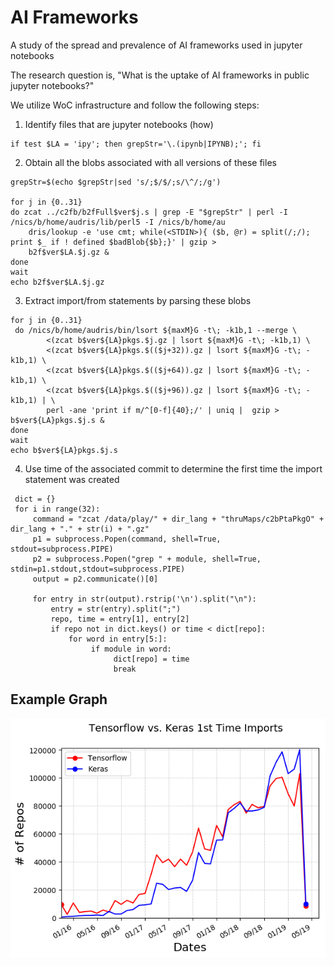 # AI Frameworks
A study of the spread and prevalence of AI frameworks used in jupyter notebooks


The research question is, "What is the uptake of AI frameworks in public jupyter notebooks?"

We utilize WoC infrastructure and follow the following steps:

1. Identify files that are jupyter notebooks
(how)
```
if test $LA = 'ipy'; then grepStr='\.(ipynb|IPYNB);'; fi
```
2. Obtain all the blobs associated with all versions of these files
```
grepStr=$(echo $grepStr|sed 's/;$/$/;s/\^/;/g')

for j in {0..31}
do zcat ../c2fb/b2fFull$ver$j.s | grep -E "$grepStr" | perl -I /nics/b/home/audris/lib/perl5 -I /nics/b/home/au
    dris/lookup -e 'use cmt; while(<STDIN>){ ($b, @r) = split(/;/); print $_ if ! defined $badBlob{$b};}' | gzip >
    b2f$ver$LA.$j.gz &   
done
wait
echo b2f$ver$LA.$j.gz
```
3. Extract import/from statements by parsing these blobs
```
for j in {0..31}
 do /nics/b/home/audris/bin/lsort ${maxM}G -t\; -k1b,1 --merge \
        <(zcat b$ver${LA}pkgs.$j.gz | lsort ${maxM}G -t\; -k1b,1) \
        <(zcat b$ver${LA}pkgs.$(($j+32)).gz | lsort ${maxM}G -t\; -k1b,1) \
        <(zcat b$ver${LA}pkgs.$(($j+64)).gz | lsort ${maxM}G -t\; -k1b,1) \
        <(zcat b$ver${LA}pkgs.$(($j+96)).gz | lsort ${maxM}G -t\; -k1b,1) | \
        perl -ane 'print if m/^[0-f]{40};/' | uniq |  gzip > b$ver${LA}pkgs.$j.s &      
done
wait
echo b$ver${LA}pkgs.$j.s
```
4. Use time of the associated commit to determine the first time the import statement was created

```
 dict = {}
 for i in range(32):
     command = "zcat /data/play/" + dir_lang + "thruMaps/c2bPtaPkgO" + dir_lang + "." + str(i) + ".gz"
     p1 = subprocess.Popen(command, shell=True, stdout=subprocess.PIPE)
     p2 = subprocess.Popen("grep " + module, shell=True, stdin=p1.stdout,stdout=subprocess.PIPE)
     output = p2.communicate()[0]
     
     for entry in str(output).rstrip('\n').split("\n"):
         entry = str(entry).split(";")        
         repo, time = entry[1], entry[2]         
         if repo not in dict.keys() or time < dict[repo]:        
             for word in entry[5:]:            
                  if module in word:              
                       dict[repo] = time                  
                       break
```
## Example Graph
![Example Graph](charts/TensorflowVsKeras.png)
